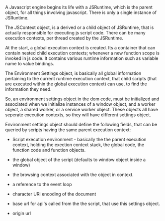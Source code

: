 A Javascript engine begins its life with a JSRuntime, which is the parent object, for all things involving javascript. There is only a single instance of JSRuntime.

The JSContext object, is a derived or a child object of JSRuntime, that is actually responsible for executing js script code.
There can be many execution contexts, per thread created by the JSRuntime.

At the start, a global execution context is created. Its a container that can contain nested child execution contexts; whenever a new function scope is invoked in js code. It contains various runtime information such as variable name to value bindings.

The Environment Settings object, is basically all global information pertaining to the current runtime execution context, that child scripts (that are executed within the global execution context) can use, to find the information they need.

So, an environment settings object in the dom code, must be initialized and associated when we initialize instances of a window object, and a worker object, a shared worker, or a service worker object. These objects all have seperate execution contexts, so they will have different settings object.

Environment settings object should define the following fields, that can be queried by scripts having the same parent execution context:

* Script execution environment - basically the the parent execution context, holding the exection context stack, the global code, the function code and function objects.

* the global object of the script (defaults to window object inside a window)

* the browsing context associated with the object in context.

* a reference to the event loop

* character URl encoding of the document

* base url for api's called from the the script, that use this settings object.

* origin url
